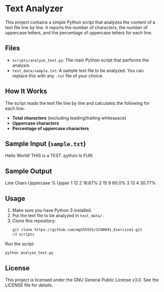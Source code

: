 
# Text Analyzer

This project contains a simple Python script that analyzes the content of a text file line by line. It reports the number of characters, the number of uppercase letters, and the percentage of uppercase letters for each line.

## Files

- `scripts/analyze_text.py`: The main Python script that performs the analysis.
- `test_data/sample.txt`: A sample text file to be analyzed. You can replace this with any `.txt` file of your choice.

## How It Works

The script reads the text file line by line and calculates the following for each line:

- **Total characters** (excluding leading/trailing whitespace)
- **Uppercase characters**
- **Percentage of uppercase characters**

## Sample Input (`sample.txt`)
Hello World!
THIS is a TEST.
python Is FUN

## Sample Output

Line Chars Uppercase % Upper
1 12 2 16.67%
2 15 9 60.0%
3 13 4 30.77%

## Usage

1. Make sure you have Python 3 installed.
2. Put the text file to be analyzed in `test_data/.`
3. Clone this repository:
   ```bash
   git clone https://github.com/mg555555/SC00041_Exercise1.git
   cd scripts
   ```

Run the script:

   ```bash
   python analyze_text.py
   ```
## License 

This project is licensed under the GNU General Public License v3.0. See the LICENSE file for details.
